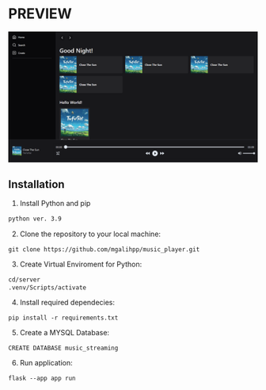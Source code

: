 # PREVIEW

<p align='center'>
    <img src='./docs/preview.png' alt='preview'>
</p>

## Installation

1. Install Python and pip
```txt
python ver. 3.9

```

2. Clone the repository to your local machine:
```
git clone https://github.com/mgalihpp/music_player.git
```

3. Create Virtual Enviroment for Python:
```
cd/server
.venv/Scripts/activate
```

4. Install required dependecies:
```
pip install -r requirements.txt
```

5. Create a MYSQL Database:
```
CREATE DATABASE music_streaming
```

6. Run application:
```
flask --app app run